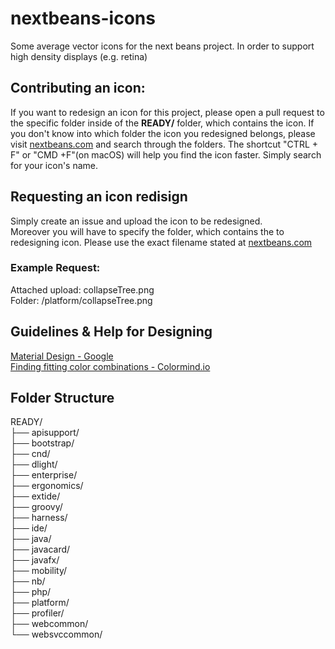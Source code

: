 # nextbeans-icons
Some average vector icons for the next beans project. In order to support high density displays (e.g. retina)

## Contributing an icon:
If you want to redesign an icon for this project, please open a pull request to the specific folder inside of the **READY/** folder,
which contains the icon.
If you don't know into which folder the icon you redesigned belongs, please visit [nextbeans.com](https://nextbeans.com/retina/dashboard) and search through the folders.
The shortcut "CTRL + F" or "CMD +F"(on macOS) will help you find the icon faster. Simply search for your icon's name.
## Requesting an icon redisign 
Simply create an issue and upload the icon to be redesigned.  
Moreover you will have to specify the folder, which contains the to redesigning icon.
Please use the exact filename stated at [nextbeans.com](https://nextbeans.com/retina/dashboard)
### Example Request:
Attached upload: collapseTree.png  
Folder: /platform/collapseTree.png  

## Guidelines & Help for Designing
[Material Design - Google](https://material.io/guidelines/#)  
[Finding fitting color combinations - Colormind.io](http://colormind.io/)  

## Folder Structure  
READY/  
   ├── apisupport/  
   ├── bootstrap/  
   ├── cnd/  
   ├── dlight/  
   ├── enterprise/  
   ├── ergonomics/  
   ├── extide/  
   ├── groovy/  
   ├── harness/  
   ├── ide/  
   ├── java/  
   ├── javacard/  
   ├── javafx/  
   ├── mobility/  
   ├── nb/  
   ├── php/  
   ├── platform/  
   ├── profiler/  
   ├── webcommon/  
   └── websvccommon/  
